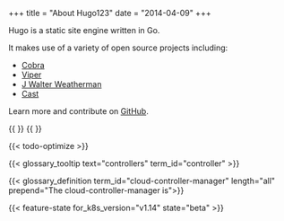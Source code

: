 +++
title = "About Hugo123"
date = "2014-04-09"
+++

Hugo is a static site engine written in Go.


It makes use of a variety of open source projects including:

* [Cobra](https://github.com/spf13/cobra)
* [Viper](https://github.com/spf13/viper)
* [J Walter Weatherman](https://github.com/spf13/jWalterWeatherman)
* [Cast](https://github.com/spf13/cast)

Learn more and contribute on [GitHub](https://github.com/gohugoio).

{{ <note> }}
{{ </note> }}

{{< todo-optimize >}}

{{< glossary_tooltip text="controllers" term_id="controller" >}}


{{< glossary_definition term_id="cloud-controller-manager" length="all" prepend="The cloud-controller-manager is">}}

{{< feature-state for_k8s_version="v1.14" state="beta" >}}
